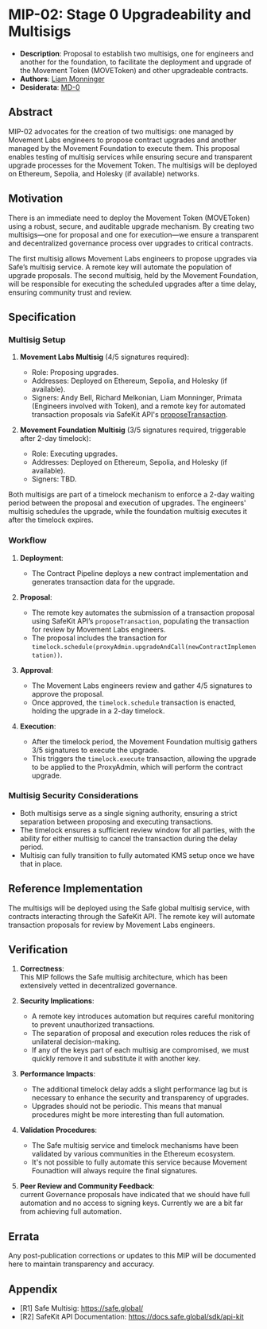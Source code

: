# MIP-02: Stage 0 Upgradeability and Multisigs
- **Description**: Proposal to establish two multisigs, one for engineers and another for the foundation, to facilitate the deployment and upgrade of the Movement Token (MOVEToken) and other upgradeable contracts.
- **Authors**: [Liam Monninger](mailto:liam@movementlabs.xyz)
- **Desiderata**: [MD-0](../MD/md-0)

## Abstract

MIP-02 advocates for the creation of two multisigs: one managed by Movement Labs engineers to propose contract upgrades and another managed by the Movement Foundation to execute them. This proposal enables testing of multisig services while ensuring secure and transparent upgrade processes for the Movement Token. The multisigs will be deployed on Ethereum, Sepolia, and Holesky (if available) networks.

## Motivation

There is an immediate need to deploy the Movement Token (MOVEToken) using a robust, secure, and auditable upgrade mechanism. By creating two multisigs—one for proposal and one for execution—we ensure a transparent and decentralized governance process over upgrades to critical contracts.

The first multisig allows Movement Labs engineers to propose upgrades via Safe’s multisig service. A remote key will automate the population of upgrade proposals. The second multisig, held by the Movement Foundation, will be responsible for executing the scheduled upgrades after a time delay, ensuring community trust and review.

## Specification

### Multisig Setup

1. **Movement Labs Multisig** (4/5 signatures required):  
   - Role: Proposing upgrades.
   - Addresses: Deployed on Ethereum, Sepolia, and Holesky (if available).
   - Signers: Andy Bell, Richard Melkonian, Liam Monninger, Primata (Engineers involved with Token), and a remote key for automated transaction proposals via SafeKit API's [proposeTransaction](https://docs.safe.global/sdk/api-kit#propose-a-transaction-to-the-service).

2. **Movement Foundation Multisig** (3/5 signatures required, triggerable after 2-day timelock):  
   - Role: Executing upgrades.
   - Addresses: Deployed on Ethereum, Sepolia, and Holesky (if available).
   - Signers: TBD.

Both multisigs are part of a timelock mechanism to enforce a 2-day waiting period between the proposal and execution of upgrades. The engineers' multisig schedules the upgrade, while the foundation multisig executes it after the timelock expires.

### Workflow

1. **Deployment**:  
   - The Contract Pipeline deploys a new contract implementation and generates transaction data for the upgrade.

2. **Proposal**:  
   - The remote key automates the submission of a transaction proposal using SafeKit API’s `proposeTransaction`, populating the transaction for review by Movement Labs engineers.
   - The proposal includes the transaction for `timelock.schedule(proxyAdmin.upgradeAndCall(newContractImplementation))`.

3. **Approval**:  
   - The Movement Labs engineers review and gather 4/5 signatures to approve the proposal.
   - Once approved, the `timelock.schedule` transaction is enacted, holding the upgrade in a 2-day timelock.

4. **Execution**:  
   - After the timelock period, the Movement Foundation multisig gathers 3/5 signatures to execute the upgrade.
   - This triggers the `timelock.execute` transaction, allowing the upgrade to be applied to the ProxyAdmin, which will perform the contract upgrade.

### Multisig Security Considerations

- Both multisigs serve as a single signing authority, ensuring a strict separation between proposing and executing transactions.
- The timelock ensures a sufficient review window for all parties, with the ability for either multisig to cancel the transaction during the delay period.
- Multisig can fully transition to fully automated KMS setup once we have that in place.

## Reference Implementation

The multisigs will be deployed using the Safe global multisig service, with contracts interacting through the SafeKit API. The remote key will automate transaction proposals for review by Movement Labs engineers.

## Verification

1. **Correctness**:  
   This MIP follows the Safe multisig architecture, which has been extensively vetted in decentralized governance.

2. **Security Implications**:  
   - A remote key introduces automation but requires careful monitoring to prevent unauthorized transactions.
   - The separation of proposal and execution roles reduces the risk of unilateral decision-making.
   - If any of the keys part of each multisig are compromised, we must quickly remove it and substitute it with another key.

3. **Performance Impacts**:  
   - The additional timelock delay adds a slight performance lag but is necessary to enhance the security and transparency of upgrades.
   - Upgrades should not be periodic. This means that manual procedures might be more interesting than full automation.

4. **Validation Procedures**:  
   - The Safe multisig service and timelock mechanisms have been validated by various communities in the Ethereum ecosystem.
   - It's not possible to fully automate this service because Movement Founadtion will always require the final signatures.

5. **Peer Review and Community Feedback**:  
   current Governance proposals have indicated that we should have full automation and no access to signing keys. Currently we are a bit far from achieving full automation.

## Errata

Any post-publication corrections or updates to this MIP will be documented here to maintain transparency and accuracy.

## Appendix

- [R1] Safe Multisig: https://safe.global/
- [R2] SafeKit API Documentation: https://docs.safe.global/sdk/api-kit
